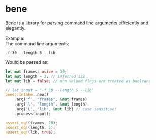 # bene
Bene is a library for parsing command line arguments efficiently and elegantly.

Example:  
The command line arguments:
```
-f 30 --length 5 --lib
```
Would be parsed as:
```rust
let mut frames: usize = 30;
let mut length = 3; // inferred i32
let mut lib = false; // non valued flags are treated as booleans

// let input = "-f 30 --length 5 --lib"
bene::Intake::new()
    .arg('f', "frames", &mut frames)
    .arg('l', "length", &mut length)
    .arg('L', "lib", &mut lib) // case sensitive!
    .process(input);

assert_eq!(frames, 20);
assert_eq!(length, 5);
assert_eq!(lib, true);
```
